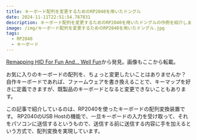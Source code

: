 ```yaml
---
title: キーボード配列を変更するためのRP2040を用いたドングル
date: 2024-11-11T22:51:54.787831
description: キーボード配列を変更するためのRP2040を用いたドングルの作例を紹介します
image: /img/キーボード配列を変更するためのRP2040を用いたドングル.jpg
tags:
  - RP2040
  - キーボード
---
```

[Remapping HID For Fun And… Well Fun](https://hackaday.com/2024/08/20/remapping-hid-for-fun-and-well-fun/)から発見。画像もここから転載。

お気に入りのキーボードの配列を、ちょっと変更したいことはありませんか？
自作キーボードであれば、ファームウェアを書き換えることで、キーマップを好きに定義できますが、既製品のキーボードとなると変更できないこともあります。

この記事で紹介しているのは、RP2040を使ったキーボードの配列変換装置です。
RP2040のUSB Hostの機能で、一旦キーボードの入力を受け取って、それをパソコンに送信するというもので、送信する前に送信する内容に手を加えるという方式で、配列変換を実現しています。



